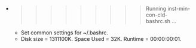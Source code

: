 * >>>>>>>>> Running inst-min-con-cld-bashrc.sh ...
  * Set common settings for ~/.bashrc.
  * Disk size = 1311100K. Space Used = 32K. Runtime = 00:00:00:01.
